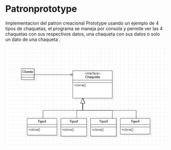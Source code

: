 # Patronprototype
Implementacion del patron creacional Prototype usando un ejemplo de 4 tipos de chaquetas, el programa se maneja por consola y permite ver las 4 chaquetas con sus respectivos datos, una chaqueta con sus datos o solo un dato de una chaqueta .

![imagen](https://github.com/AngeeBallesteros/Patronprototype/blob/master/imagen1.png)
